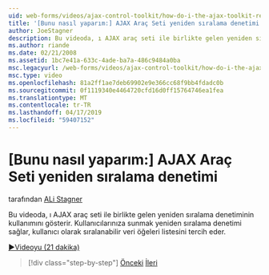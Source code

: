 ```yaml
---
uid: web-forms/videos/ajax-control-toolkit/how-do-i-the-ajax-toolkit-reorder-control
title: '[Bunu nasıl yaparım:] AJAX Araç Seti yeniden sıralama denetimi | Microsoft Docs'
author: JoeStagner
description: Bu videoda, ı AJAX araç seti ile birlikte gelen yeniden sıralama denetiminin kullanımını gösterir. Yeniden sıralama denetimi kullanıcılarınıza listesi o göstermenize olanak tanır...
ms.author: riande
ms.date: 02/21/2008
ms.assetid: 1bc7e41a-633c-4ade-ba7a-486c9484a0ba
msc.legacyurl: /web-forms/videos/ajax-control-toolkit/how-do-i-the-ajax-toolkit-reorder-control
msc.type: video
ms.openlocfilehash: 81a2ff1ae7deb69902e9e366cc68f9bb4fdadc0b
ms.sourcegitcommit: 0f1119340e4464720cfd16d0ff15764746ea1fea
ms.translationtype: MT
ms.contentlocale: tr-TR
ms.lasthandoff: 04/17/2019
ms.locfileid: "59407152"
---
```

# <a name="how-do-i-the-ajax-toolkit-reorder-control"></a>[Bunu nasıl yaparım:] AJAX Araç Seti yeniden sıralama denetimi

tarafından [ALi Stagner](https://github.com/JoeStagner)

Bu videoda, ı AJAX araç seti ile birlikte gelen yeniden sıralama denetiminin kullanımını gösterir. Kullanıcılarınıza sunmak yeniden sıralama denetimi sağlar, kullanıcı olarak sıralanabilir veri öğeleri listesini tercih eder.

[&#9654;Videoyu (21 dakika)](https://channel9.msdn.com/Blogs/ASP-NET-Site-Videos/how-do-i-the-ajax-toolkit-reorder-control)

> [!div class="step-by-step"]
> [Önceki](how-do-i-use-the-aspnet-ajax-updatepanelanimation-extender.md)
> [İleri](utilize-the-ajax-rating-control-in-the-aspnet-toolkit.md)
